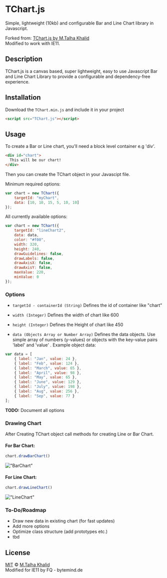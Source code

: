 # TChart.js
Simple, lightweight (10kb) and configurable Bar and Line Chart library in Javascript.  
  
Forked from: [TChart.js by M.Talha Khalid](https://github.com/talhakhalid-tech)  
Modified to work with IE11.

## Description
TChart.js is a canvas based, super lightweight, easy to use Javascript Bar and Line Chart Library to provide a configurable and dependency-free experience.

## Installation
Download the `TChart.min.js` and include it in your project

```html
<script src="TChart.js"></script>
```

## Usage
To create a Bar or Line chart, you'll need a block level container e.g 'div'.

```html
<div id="chart">
  This will be our chart!
</div>
```

Then you can create the TChart object in your Javascipt file.  
  
Minimum required options:

```js
var chart = new TChart({
	targetId: "myChart",
	data: [10, 10, 15, 5, 10, 10]
});
```

All currently available options:

```js
var chart = new TChart({
	targetId: "lineChart2",
	data: data,
	color: "#f00",
	width: 320,
	height: 240,
	drawGuidelines: false,
	drawLabels: false,
	drawAxisX: false,
	drawAxisY: false,	
	maxValue: 220,
	minValue: 0
});
```

### Options
- `targetId - containerId (String)`
Defines the id of container like "chart"

- `width (Integer)`
Defines the width of chart like 600

- `height (Integer)`
Defines the Height of chart like 450

- `data (Objects Array or Number Array)`
Defines the data objects. Use simple array of numbers (y-values) or objects with the key-value pairs 'label' and 'value' . Example object data:

```js
var data = [
    { label: "Jan", value: 24 },
    { label: "Feb", value: 124 },
    { label: "March", value: 65 },
    { label: "April", value: 98 },
    { label: "May", value: 65 },
    { label: "June", value: 129 },
    { label: "July", value: 198 },
    { label: "Aug", value: 256 },
    { label: "Sep", value: 77 }
];
```

**TODO:** Document all options

### Drawing Chart

After Creating TChart object call methods for creating Line or Bar Chart.

#### For Bar Chart:

```js
chart.drawBarChart()
```

!["BarChart"](TChart-BarChart.JPG)


#### For Line Chart:

```js
chart.drawLineChart()
```
!["LineChart"](TChart-LineChart.JPG)

### To-Do/Roadmap

* Draw new data in existing chart (for fast updates)
* Add more options
* Optimize class structure (add prototypes etc.)
* tbd

## License
[MIT](LICENSE.md) © [M.Talha Khalid](https://github.com/talhakhalid-tech)  
Modified for IE11 by FQ - bytemind.de





